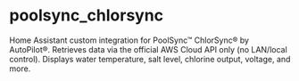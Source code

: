 # poolsync_chlorsync
Home Assistant custom integration for PoolSync™ ChlorSync® by AutoPilot®. Retrieves data via the official AWS Cloud API only (no LAN/local control). Displays water temperature, salt level, chlorine output, voltage, and more.
